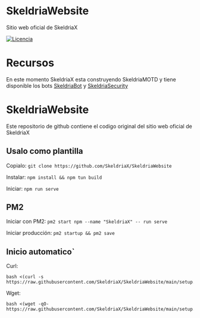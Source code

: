 # SkeldriaWebsite
Sitio web oficial de SkeldriaX

[![Licencia](https://img.shields.io/github/license/SkeldriaX/SkeldriaWebsite)](https://github.com/SkeldriaX/SkeldriaWebsite/blob/main/LICENSE)

# Recursos

En este momento SkeldriaX esta construyendo SkeldriaMOTD y tiene disponible los bots [SkeldriaBot](https://github.com/SkeldriaX/SkeldriaBot) y [SkeldriaSecurity](https://github.com/SkeldriaX/SkeldriaSecurity)

# SkeldriaWebsite
Este repositorio de github contiene el codigo original del sitio web oficial de SkeldriaX

## Usalo como plantilla

Copialo:
```git clone https://github.com/SkeldriaX/SkeldriaWebsite```

Instalar:
```npm install && npm tun build```

Iniciar:
```npm run serve```

## PM2

Iniciar con PM2:
```pm2 start npm --name "SkeldriaX" -- run serve```

Iniciar producción:
```pm2 startup && pm2 save```

## Inicio automatico`

Curl:
```
bash <(curl -s https://raw.githubusercontent.com/SkeldriaX/SkeldriaWebsite/main/setup.sh)
```

Wget:
```
bash <(wget -qO- https://raw.githubusercontent.com/SkeldriaX/SkeldriaWebsite/main/setup.sh)

```

